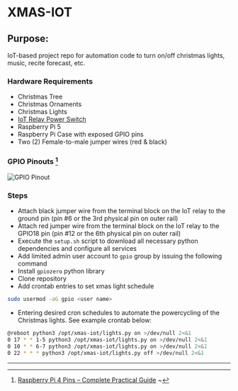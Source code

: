 # XMAS-IOT
## Purpose:
IoT-based project repo for automation code to turn on/off christmas lights, music, recite forecast, etc.

### Hardware Requirements
- Christmas Tree
- Christmas Ornaments
- Christmas Lights
- [IoT Relay Power Switch](https://cdn.sparkfun.com/assets/a/5/d/a/f/iot2spec.pdf)
- Raspberry Pi 5
- Raspberry Pi Case with exposed GPIO pins
- Two (2) Female-to-male jumper wires (red & black)

### GPIO Pinouts [^1]
![GPIO Pinout](https://user-images.githubusercontent.com/34361741/144728960-2cd4b6b4-2292-454d-ad31-eb245c8de8cf.png)

### Steps
- Attach black jumper wire from the terminal block on the IoT relay to the ground pin (pin #6 or the 3rd physical pin on outer rail)
- Attach red jumper wire from the terminal block on the IoT relay to the GPIO18 pin (pin #12 or the 6th physical pin on outer rail)
- Execute the ```setup.sh``` script to download all necessary python dependencies and configure all services
- Add limited admin user account to ```gpio``` group by issuing the following command
- Install ```gpiozero``` python library
- Clone repository
- Add crontab entries to set xmas light schedule

```bash
sudo usermod -aG gpio <user name>
```

- Entering desired cron schedules to automate the powercycling of the Christmas lights. See example crontab below:
```bash
@reboot python3 /opt/xmas-iot/lights.py on >/dev/null 2<&1
0 17 * * 1-5 python3 /opt/xmas-iot/lights.py on >/dev/null 2<&1
0 10 * * 6-7 python3 /opt/xmas-iot/lights.py on >/dev/null 2<&1
0 22 * * * python3 /opt/xmas-iot/lights.py off >/dev/null 2<&1
```

---
[^1]: [Raspberry Pi 4 Pins – Complete Practical Guide](https://roboticsbackend.com/raspberry-pi-3-pins/)
~                                                                                                                             
